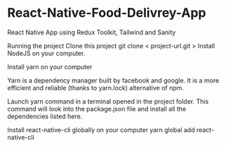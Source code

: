 # React-Native-Food-Delivrey-App
React Native App using Redux Toolkit, Tailwind and Sanity

Running the project
Clone this project
git clone < project-url.git >
Install NodeJS on your computer.

Install yarn on your computer

Yarn is a dependency manager built by facebook and google. It is a more efficient and reliable (thanks to yarn.lock) alternative of npm.

Launch yarn command in a terminal opened in the project folder.
This command will look into the package.json file and install all the dependencies listed here.

Install react-native-cli globally on your computer
yarn global add react-native-cli
